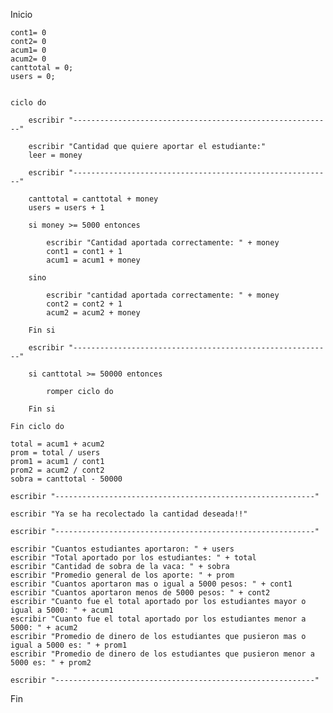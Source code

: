 Inicio

    cont1= 0
    cont2= 0
    acum1= 0
    acum2= 0
    canttotal = 0;
    users = 0;


    ciclo do

        escribir "----------------------------------------------------------"

        escribir "Cantidad que quiere aportar el estudiante:"
        leer = money

        escribir "----------------------------------------------------------"

        canttotal = canttotal + money
        users = users + 1

        si money >= 5000 entonces

            escribir "Cantidad aportada correctamente: " + money
            cont1 = cont1 + 1
            acum1 = acum1 + money

        sino

            escribir "cantidad aportada correctamente: " + money
            cont2 = cont2 + 1
            acum2 = acum2 + money

        Fin si

        escribir "----------------------------------------------------------"

        si canttotal >= 50000 entonces

            romper ciclo do
            
        Fin si

    Fin ciclo do

    total = acum1 + acum2
    prom = total / users
    prom1 = acum1 / cont1
    prom2 = acum2 / cont2
    sobra = canttotal - 50000

    escribir "----------------------------------------------------------"

    escribir "Ya se ha recolectado la cantidad deseada!!"

    escribir "----------------------------------------------------------"

    escribir "Cuantos estudiantes aportaron: " + users
    escribir "Total aportado por los estudiantes: " + total
    escribir "Cantidad de sobra de la vaca: " + sobra
    escribir "Promedio general de los aporte: " + prom
    escribir "Cuantos aportaron mas o igual a 5000 pesos: " + cont1
    escribir "Cuantos aportaron menos de 5000 pesos: " + cont2
    escribir "Cuanto fue el total aportado por los estudiantes mayor o igual a 5000: " + acum1
    escribir "Cuanto fue el total aportado por los estudiantes menor a 5000: " + acum2
    escribir "Promedio de dinero de los estudiantes que pusieron mas o igual a 5000 es: " + prom1
    escribir "Promedio de dinero de los estudiantes que pusieron menor a 5000 es: " + prom2

    escribir "----------------------------------------------------------"

Fin